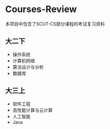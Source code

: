 # Courses-Review

本项目中包含了SCUT-CS部分课程的考试复习资料



## 大二下

-   操作系统
-   计算机网络
-   算法设计与分析
-   数据库



## 大三上

-   软件工程
-   高性能计算与云计算
-   人工智能
-   Java